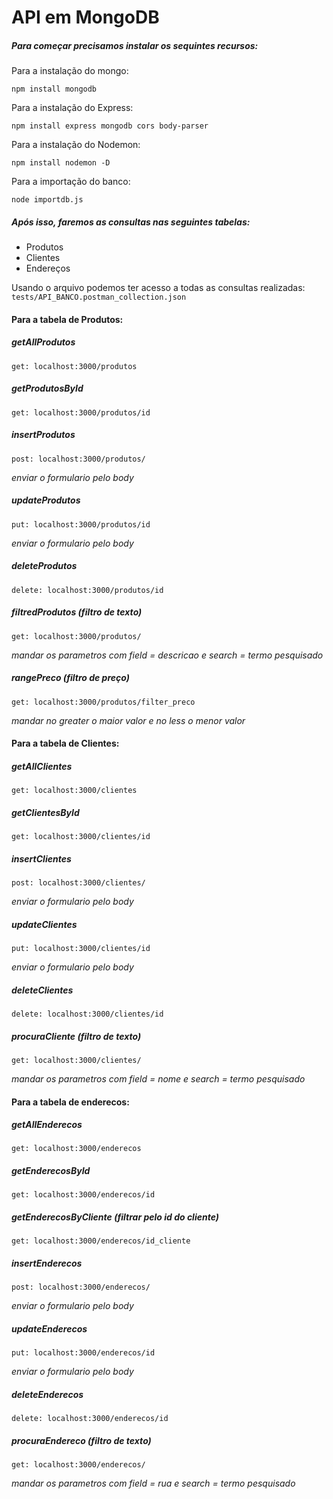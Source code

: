 # API em MongoDB
##### Para começar precisamos instalar os sequintes recursos:
Para a instalação do mongo: 

```npm install mongodb```

Para a instalação do Express:

```npm install express mongodb cors body-parser```

Para a instalação do Nodemon:

```npm install nodemon -D```

Para a importação do banco: 

```node importdb.js```

##### Após isso, faremos as consultas nas seguintes tabelas:
* Produtos
* Clientes
* Endereços

Usando o arquivo podemos ter acesso a todas as consultas realizadas:
```tests/API_BANCO.postman_collection.json```

#### Para a tabela de Produtos:
##### getAllProdutos
```get: localhost:3000/produtos```
##### getProdutosById
```get: localhost:3000/produtos/id```
##### insertProdutos
```post: localhost:3000/produtos/```

*enviar o formulario pelo body*
##### updateProdutos
```put: localhost:3000/produtos/id```

*enviar o formulario pelo body*

##### deleteProdutos
```delete: localhost:3000/produtos/id```

##### filtredProdutos *(filtro de texto)*
```get: localhost:3000/produtos/```

*mandar os parametros com field = descricao e search = termo pesquisado*

##### rangePreco *(filtro de preço)*
```get: localhost:3000/produtos/filter_preco```

*mandar no greater o maior valor e no less o menor valor*

#### Para a tabela de Clientes:
##### getAllClientes
```get: localhost:3000/clientes```
##### getClientesById
```get: localhost:3000/clientes/id```
##### insertClientes
```post: localhost:3000/clientes/```

*enviar o formulario pelo body*
##### updateClientes
```put: localhost:3000/clientes/id```

*enviar o formulario pelo body*

##### deleteClientes
```delete: localhost:3000/clientes/id```

##### procuraCliente *(filtro de texto)*
```get: localhost:3000/clientes/```

*mandar os parametros com field = nome e search = termo pesquisado*

#### Para a tabela de enderecos:
##### getAllEnderecos
```get: localhost:3000/enderecos```
##### getEnderecosById
```get: localhost:3000/enderecos/id```
##### getEnderecosByCliente *(filtrar pelo id do cliente)*
```get: localhost:3000/enderecos/id_cliente```

##### insertEnderecos
```post: localhost:3000/enderecos/```

*enviar o formulario pelo body*
##### updateEnderecos
```put: localhost:3000/enderecos/id```

*enviar o formulario pelo body*

##### deleteEnderecos
```delete: localhost:3000/enderecos/id```

##### procuraEndereco *(filtro de texto)*
```get: localhost:3000/enderecos/```

*mandar os parametros com field = rua e search = termo pesquisado*

